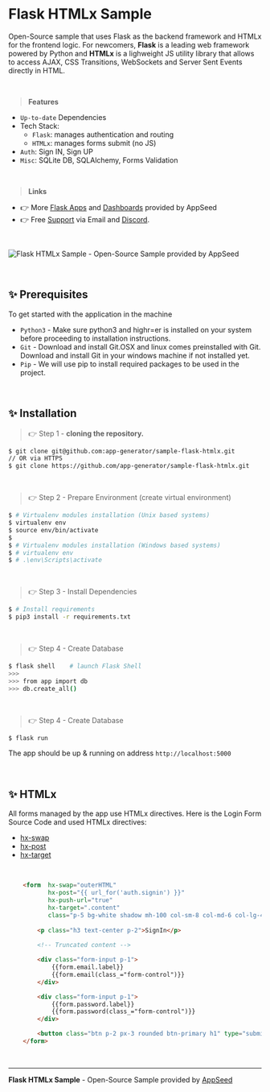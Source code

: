 #  Flask HTMLx Sample

Open-Source sample that uses Flask as the backend framework and HTMLx for the frontend logic. For newcomers, **Flask** is a leading web framework powered by Python and **HTMLx** is a lighweight JS utility library that allows to access AJAX, CSS Transitions, WebSockets and Server Sent Events directly in HTML. 

<br />

> **Features**

- `Up-to-date` Dependencies
- Tech Stack:
  - `Flask`: manages authentication and routing
  - `HTMLx`: manages forms submit (no JS)
- `Auth`: Sign IN, Sign UP
- `Misc`: SQLite DB, SQLAlchemy, Forms Validation

<br />

> **Links**

- 👉 More [Flask Apps](https://appseed.us/apps/flask/) and [Dashboards](https://appseed.us/admin-dashboards/flask/) provided by AppSeed
- 👉 Free [Support](https://appseed.us/support/) via Email and [Discord](https://discord.gg/fZC6hup).

<br />

![Flask HTMLx Sample - Open-Source Sample provided by AppSeed](https://user-images.githubusercontent.com/51070104/166150793-a2027357-a9fb-4c0d-b024-ee9d9e0e071b.gif)

<br />

## ✨ **Prerequisites** 

To get started with the application in the machine

- `Python3` - Make sure python3 and highr=er is installed on your system before proceeding to installation instructions.
- `Git` - Download and install Git.OSX and linux comes preinstalled with Git. Download and install Git in your windows machine if not installed yet.
- `Pip` - We will use pip to install required packages to be used in the project. 

<br />

## ✨ **Installation**

> 👉 Step 1 - **cloning the repository.**

```bash
$ git clone git@github.com:app-generator/sample-flask-htmlx.git 
// OR via HTTPS
$ git clone https://github.com/app-generator/sample-flask-htmlx.git
```

<br />

> 👉 Step 2 - Prepare Environment (create virtual environment)

```bash
$ # Virtualenv modules installation (Unix based systems)
$ virtualenv env
$ source env/bin/activate
$
$ # Virtualenv modules installation (Windows based systems)
$ # virtualenv env
$ # .\env\Scripts\activate
```

<br />

> 👉 Step 3 - Install Dependencies

```bash
$ # Install requirements
$ pip3 install -r requirements.txt
```

<br />

> 👉 Step 4 - Create Database

```bash
$ flask shell    # launch Flask Shell
>>> 
>>> from app import db
>>> db.create_all()
```

<br />

> 👉 Step 4 - Create Database

```bash
$ flask run
```

The app should be up & running on address `http://localhost:5000`

<br />

## ✨ **HTMLx** 

All forms managed by the app use HTMLx directives. Here is the Login Form Source Code and used HTMLx directives: 

- [hx-swap](https://htmx.org/attributes/hx-swap/)  
- [hx-post](https://htmx.org/attributes/hx-post/) 
- [hx-target](https://htmx.org/attributes/hx-target/)

<br />

```html
    <form  hx-swap="outerHTML" 
           hx-post="{{ url_for('auth.signin') }}" 
           hx-push-url="true" 
           hx-target=".content" 
           class="p-5 bg-white shadow mh-100 col-sm-8 col-md-6 col-lg-4" novalidate >
        
        <p class="h3 text-center p-2">SignIn</p>
        
        <!-- Truncated content -->

        <div class="form-input p-1">
            {{form.email.label}}
            {{form.email(class_="form-control")}}
        </div>

        <div class="form-input p-1">
            {{form.password.label}}
            {{form.password(class_="form-control")}}
        </div>

        <button class="btn p-2 px-3 rounded btn-primary h1" type="submit">Sign In</button>
    </form>
```        

<br />

---
**Flask HTMLx Sample** - Open-Source Sample provided by [AppSeed](https://appseed.us)
